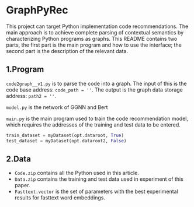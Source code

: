 # GraphPyRec
This project can target Python implementation code recommendations. The main approach is to achieve complete parsing of contextual semantics by characterizing Python programs as graphs. This README contains two parts, the first part is the main program and how to use the interface; the second part is the description of the relevant data.
## 1.Program
`code2graph__v1.py` is to parse the code into a graph. 
    The input of this is the code base address: `code_path = ''`.
    The output is the graph data storage address: `path2 = ''`.

`model.py` is the network of GGNN and Bert

`main.py` is the main program used to train the code recommendation model, which requires the addresses of the training and test data to be entered. 

```python
train_dataset = myDataset(opt.dataroot, True) 
test_dataset = myDataset(opt.dataroot2, False)
```

## 2.Data
- `Code.zip` contains all the Python used in this article.
- `Data.zip` contains the training and test data used in experiment of this paper.
- `Fasttext.vector` is the set of parameters with the best experimental results for fasttext word embeddings.
